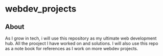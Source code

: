 # webdev_projects

## About
As I grow in tech, i will use this repository as my ultimate web development hub. All the prooject I have worked on and solutions. I will also use this repo as a note book for references as I work on more webdev projects. 
